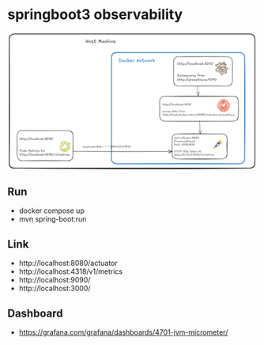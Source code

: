 # springboot3 observability

![Diagram](./image/lab2.png)

## Run
- docker compose up
- mvn spring-boot:run

## Link
- http://localhost:8080/actuator
- http://localhost:4318/v1/metrics
- http://localhost:9090/
- http://localhost:3000/

## Dashboard
- https://grafana.com/grafana/dashboards/4701-jvm-micrometer/

